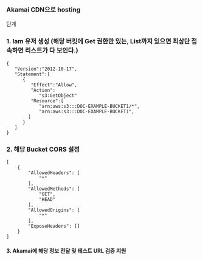 ### Akamai CDN으로 hosting

단계

### 1. Iam 유저 생성 (해당 버킷에 Get 권한만 있는, List까지 있으면 최상단 접속하면 리스트가 다 보인다.)

```
{
   "Version":"2012-10-17",
   "Statement":[
      {
         "Effect":"Allow",
         "Action":
            "s3:GetObject"
         "Resource":[
            "arn:aws:s3:::DOC-EXAMPLE-BUCKET1/*",
            "arn:aws:s3:::DOC-EXAMPLE-BUCKET1",
        ]
      }
   ]
}
```

### 2. 해당 Bucket CORS 설정

```
[
    {
        "AllowedHeaders": [
            "*"
        ],
        "AllowedMethods": [
            "GET",
            "HEAD"
        ],
        "AllowedOrigins": [
            "*"
        ],
        "ExposeHeaders": []
    }
]
```

#### 3. Akamai에 해당 정보 전달 및 테스트 URL 검증 지원


